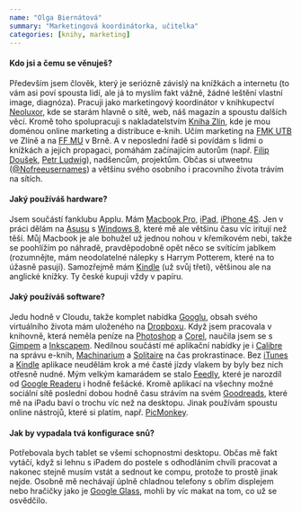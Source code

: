 ```yaml
---
name: "Olga Biernátová"
summary: "Marketingová koordinátorka, učitelka"
categories: [knihy, marketing]
---
```


#### Kdo jsi a čemu se věnuješ?
Především jsem člověk, který je seriózně závislý na knížkách a internetu (to vám asi poví spousta lidí, ale já to myslím fakt vážně, žádné leštění vlastní image, diagnóza). Pracuji jako marketingový koordinátor v knihkupectví [Neoluxor](http://neoluxor.cz/), kde se starám hlavně o sítě, web, náš magazín a spoustu dalších věcí. Kromě toho spolupracuji s nakladatelstvím [Kniha Zlín](http://www.knihazlin.cz/), kde je mou doménou online marketing a distribuce e-knih. Učím marketing na [FMK UTB](http://www.utb.cz/fmk) ve Zlíně a na [FF MU](http://www.phil.muni.cz/) v Brně. A v neposlední řadě si povídám s lidmi o knížkách a jejich propagaci, pomáhám začínajícím autorům (např. [Filip Doušek](http://www.hejnobezptaku.cz/), [Petr Ludwig](https://twitter.com/PetrLudwig)), nadšencům, projektům. Občas si utweetnu ([@Nofreeusernames](https://twitter.com/Nofreeusernames)) a většinu svého osobního i pracovního života trávím na sítích.

#### Jaký používáš hardware?
Jsem součástí fanklubu Applu. Mám [Macbook Pro](https://www.apple.com/cz/macbook-pro/), [iPad](https://www.apple.com/cz/ipad/), [iPhone 4S](http://www.apple.com/iphone-4s/specs/). Jen v práci dělám na [Asusu](http://www.asus.com/cz/) s [Windows 8](http://windows.microsoft.com/cs-cz/windows-8/meet), které mě ale většinu času víc iritují než těší. Můj Macbook je ale bohužel už jednou nohou v křemíkovém nebi, takže se poohlížím po náhradě, pravděpodobně opět něco se svítícím jablkem (rozumnějte, mám neodolatelné nálepky s Harrym Potterem, které na to úžasně pasují). Samozřejmě mám [Kindle](http://www.amazon.co.uk/gp/product/B007HCCOD0/) (už svůj třetí), většinou ale na anglické knížky. Ty české kupuji vždy v papíru.

#### Jaký používáš software?
Jedu hodně v Cloudu, takže komplet nabídka [Googlu](http://www.google.cz/intl/cs/about/products/), obsah svého virtuálního života mám uloženého na [Dropboxu](https://www.dropbox.com/). Když jsem pracovala v knihovně, která neměla peníze na [Photoshop](http://www.adobe.com/cz/products/photoshopfamily.html) a [Corel](http://apps.corel.com/int/cz/), naučila jsem se s [Gimpem](http://www.gimp.org/) a [Inkscapem](http://inkscape.org/?lang=cs). Nedílnou součástí mé aplikační nabídky je i [Calibre](http://calibre-ebook.com/) na správu e-knih, [Machinarium](http://machinarium.net/demo/) a [Solitaire](http://cs.wikipedia.org/wiki/Pasi%C3%A1ns) na čas prokrastinace. Bez [iTunes](http://www.apple.com/cz/itunes/) a [Kindle](http://www.amazon.com/gp/feature.html?docId=1000493771) aplikace neudělám krok a mé časté jízdy vlakem by byly bez nich otřesně nudné. Mým velkým kamarádem se stalo [Feedly](http://www.feedly.com), které je narozdíl od [Google Readeru](http://cs.wikipedia.org/wiki/Google_Reader) i hodně fešácké. Kromě aplikací na všechny možné sociální sítě poslední dobou hodně času strávím na svém [Goodreads](http://www.goodreads.com/), které mě na iPadu baví o trochu víc než na desktopu. Jinak používám spoustu online nástrojů, které si platím, např. [PicMonkey](http://www.picmonkey.com/).

#### Jak by vypadala tvá konfigurace snů?
Potřebovala bych tablet se všemi schopnostmi desktopu. Občas mě fakt vytáčí, když si lehnu s iPadem do postele s odhodláním chvíli pracovat a nakonec stejně musím vstát a sednout ke compu, protože to prostě jinak nejde. Osobně mě nechávají úplně chladnou telefony s obřím displejem nebo hračičky jako je [Google Glass](http://www.google.com/glass/start/), mohli by víc makat na tom, co už se osvědčilo.
